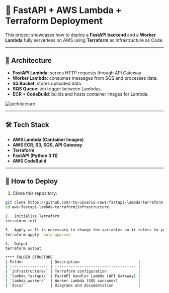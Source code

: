 # 🚀 FastAPI + AWS Lambda + Terraform Deployment

This project showcases how to deploy a **FastAPI backend** and a **Worker Lambda** fully serverless on AWS using **Terraform** as Infrastructure as Code.

---

## 🧱 Architecture

- **FastAPI Lambda**: serves HTTP requests through API Gateway.
- **Worker Lambda**: consumes messages from SQS and processes data.
- **S3 Bucket**: stores uploaded data.
- **SQS Queue**: job trigger between Lambdas.
- **ECR + CodeBuild**: builds and hosts container images for Lambda.

![architecture](./docs/architecture-diagram.png)

---

## 🛠️ Tech Stack

- **AWS Lambda (Container Images)**
- **AWS ECR, S3, SQS, API Gateway**
- **Terraform**
- **FastAPI (Python 3.11)**
- **AWS CodeBuild**

---

## 🚀 How to Deploy

1.  Clone this repository:
   ```bash
   git clone https://github.com/<tu-usuario>/aws-fastapi-lambda-terraform.git
   cd aws-fastapi-lambda-terraform/infrastructure

2.  Initialize Terraform
  terraform init

3.  Apply => It is necessary to change the variables so it refers to your actual lambda images and website
terraform apply -auto-approve

4.  Output
  terraform output

**** FOLDER STRUCTURE
| Folder            | Description                          |
| ----------------- | ------------------------------------ |
| `infrastructure/` | Terraform configuration              |
| `lambda_fastapi/` | FastAPI handler Lambda (API Gateway) |
| `lambda_worker/`  | Worker Lambda (SQS consumer)         |
| `docs/`           | Diagrams and documentation           |


